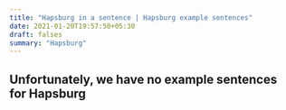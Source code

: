 ```yaml
---
title: "Hapsburg in a sentence | Hapsburg example sentences"
date: 2021-01-20T19:57:50+05:30
draft: falses
summary: "Hapsburg"
---
```

## Unfortunately, we have no example sentences for Hapsburg                 
